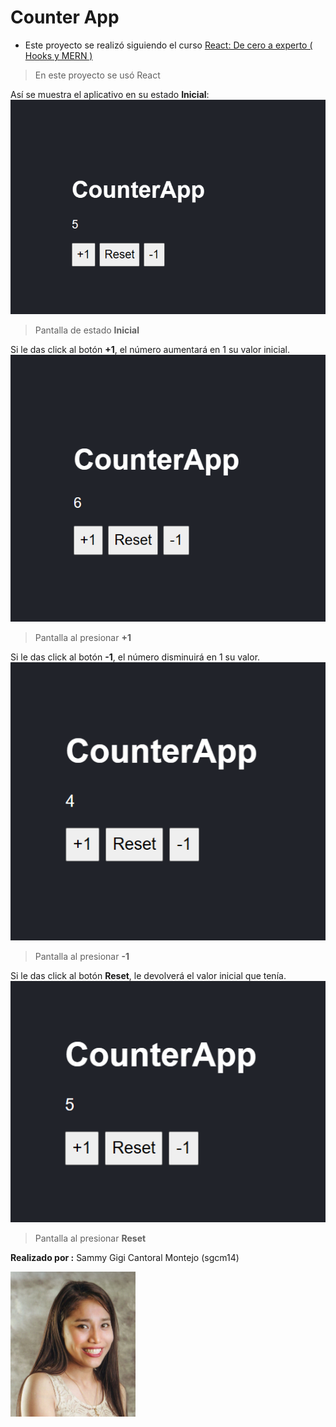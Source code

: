 Counter App
===========
- Este proyecto se realizó siguiendo el curso [React: De cero a experto ( Hooks y MERN )](https://www.udemy.com/course/react-cero-experto/ "React: De cero a experto ( Hooks y MERN )") 
> En este proyecto se usó React

Así se muestra el aplicativo en su estado **Inicial**:
![](https://raw.githubusercontent.com/sgcm14/counter-app/main/src/images/Captura1.PNG)
> Pantalla de estado **Inicial**

Si le das click al botón **+1**, el número aumentará en 1 su valor inicial.
![](https://raw.githubusercontent.com/sgcm14/counter-app/main/src/images/Captura2.PNG)
>  Pantalla al presionar **+1**

Si le das click al botón  **-1**, el número disminuirá en 1 su valor.
![](https://raw.githubusercontent.com/sgcm14/counter-app/main/src/images/Captura3.PNG)
>  Pantalla al presionar **-1**

Si le das click al botón  **Reset**, le devolverá el valor inicial que tenía.
![](https://raw.githubusercontent.com/sgcm14/counter-app/main/src/images/Captura4.PNG)
>  Pantalla al presionar **Reset**

**Realizado por :** Sammy Gigi Cantoral Montejo (sgcm14)

<img src ="https://raw.githubusercontent.com/sgcm14/sgcm14/main/sammy.jpg" width="200">

